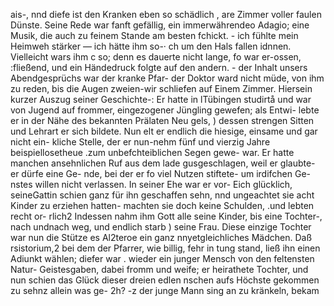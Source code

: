 ais-, nnd diefe ist den Kranken eben so schädlich , are
Zimmer voller faulen Dünste. Seine Rede war fanft
gefällig, ein immerwährendeo Adagio; eine Musik, die
auch zu feinem Stande am besten fchickt. -
ich fühlte mein Heimweh stärker — ich hätte ihm so-·
ch um den Hals fallen idnnen. Vielleicht wars ihm
c so; denn es dauerte nicht lange, fo war er-ossen,
:fließend, und ein Händedruck folgte auf den andern. -
der Inhalt unsers Abendgesprüchs war der kranke Pfar-
der Doktor ward nicht müde, von ihm zu reden, bis
die Augen zweien-wir schliefen auf Einem Zimmer.
Hiersein kurzer Auszug seiner Geschichte-:
Er hatte in lTübingen studirtå und war von Jugend auf
frommer, eingezogener Jüngling gewefen; als Entwi-
lebte er in der Nähe des bekannten Prälaten Neu gels,
) dessen strengen Sitten und Lehrart er sich bildete. Nun
elt er endlich die hiesige, einsame und gar nicht ein-
kliche Stelle, der er nun-nehm fünf und vierzig Jahre
beispiellosetheue .zum unbefchteiblichen Segen gewe-
war. Er hatte manchen ansehnlichen Ruf aus dem
lade gusgeschlagen, weil er glaubte- er dürfe eine Ge-
nde, bei der er fo viel Nutzen stiftete- um irdifchen Ge-
nstes willen nicht verlassen. In seiner Ehe war er vor-
Eich glücklich, seineGattin schien ganz für ihn geschaffen
sehn, nnd ungeachtet sie acht Kinder zu erziehen hatten-
machten sie doch keine Schulden, .und lebten recht or-
rlich2 Indessen nahm ihm Gott alle seine Kinder, bis
eine Tochter-, nach undnach weg, und endlich starb
) seine Frau. Diese einzige Tochter war nun die Stütze
es Al2teroe ein ganz nnyetgleichliches Mädchen. Daß
rsistorium,2 bei dem der Pfarrer, wie billig, fehr in
tung stand, ließ ihn einen Adiunkt wählen; diefer war
. wieder ein junger Mensch von den feltensten Natur-
Geistesgaben, dabei fromm und weife; er heirathete
Tochter, und nun schien das Glück dieser dreien edlen
nschen aufs Höchste gekommen zu sehnz allein was ge-
2h? -z der junge Mann sing an zu kränkeln, bekam

